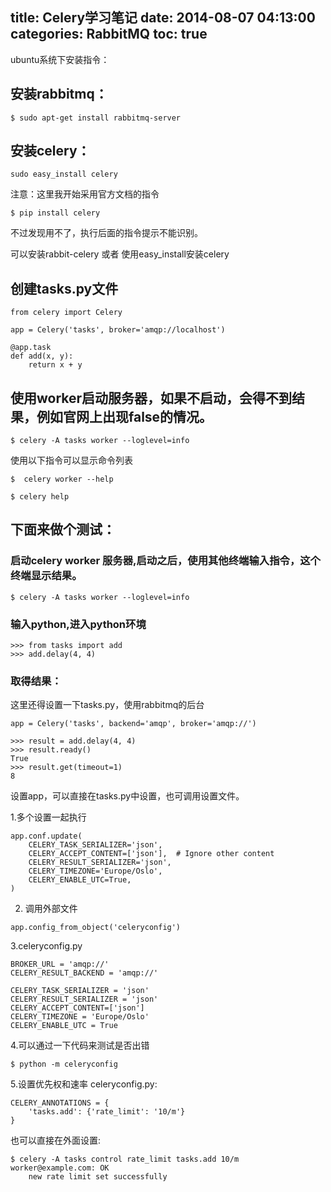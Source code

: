 title: Celery学习笔记
date: 2014-08-07 04:13:00
categories: RabbitMQ
toc: true
---
ubuntu系统下安装指令：

## 安装rabbitmq：
```
$ sudo apt-get install rabbitmq-server
```
## 安装celery：
```
sudo easy_install celery
```
注意：这里我开始采用官方文档的指令
```
$ pip install celery
```
不过发现用不了，执行后面的指令提示不能识别。

可以安装rabbit-celery 或者 使用easy_install安装celery

## 创建tasks.py文件
```
from celery import Celery

app = Celery('tasks', broker='amqp://localhost')

@app.task
def add(x, y):
    return x + y
```
## 使用worker启动服务器，如果不启动，会得不到结果，例如官网上出现false的情况。
```
$ celery -A tasks worker --loglevel=info
```
使用以下指令可以显示命令列表
```
$  celery worker --help
```
```
$ celery help
```

## 下面来做个测试：

### 启动celery worker 服务器,启动之后，使用其他终端输入指令，这个终端显示结果。
```
$ celery -A tasks worker --loglevel=info
```
### 输入python,进入python环境
```
>>> from tasks import add
>>> add.delay(4, 4)
```
### 取得结果：
这里还得设置一下tasks.py，使用rabbitmq的后台
```
app = Celery('tasks', backend='amqp', broker='amqp://')
```
```
>>> result = add.delay(4, 4)
>>> result.ready()
True
>>> result.get(timeout=1)
8
```

设置app，可以直接在tasks.py中设置，也可调用设置文件。

1.多个设置一起执行 
```
app.conf.update(
    CELERY_TASK_SERIALIZER='json',
    CELERY_ACCEPT_CONTENT=['json'],  # Ignore other content
    CELERY_RESULT_SERIALIZER='json',
    CELERY_TIMEZONE='Europe/Oslo',
    CELERY_ENABLE_UTC=True,
)
```
2. 调用外部文件
```
app.config_from_object('celeryconfig')
```

3.celeryconfig.py
```
BROKER_URL = 'amqp://'
CELERY_RESULT_BACKEND = 'amqp://'

CELERY_TASK_SERIALIZER = 'json'
CELERY_RESULT_SERIALIZER = 'json'
CELERY_ACCEPT_CONTENT=['json']
CELERY_TIMEZONE = 'Europe/Oslo'
CELERY_ENABLE_UTC = True
```
4.可以通过一下代码来测试是否出错 
```
$ python -m celeryconfig
```
5.设置优先权和速率 
celeryconfig.py:
```
CELERY_ANNOTATIONS = {
    'tasks.add': {'rate_limit': '10/m'}
}
```
也可以直接在外面设置:
```
$ celery -A tasks control rate_limit tasks.add 10/m
worker@example.com: OK
    new rate limit set successfully
```




